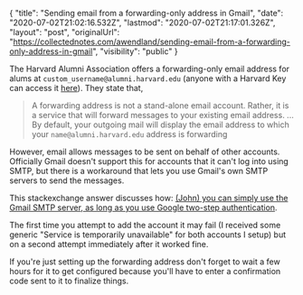 {
  "title": "Sending email from a forwarding-only address in Gmail",
  "date": "2020-07-02T21:02:16.532Z",
  "lastmod": "2020-07-02T21:17:01.326Z",
  "layout": "post",
  "originalUrl": "https://collectednotes.com/awendland/sending-email-from-a-forwarding-only-address-in-gmail",
  "visibility": "public"
}

The Harvard Alumni Association offers a forwarding-only email address for alums at `custom_username@alumni.harvard.edu` (anyone with a Harvard Key can access it [here](https://www.pin1.harvard.edu/cas/login?service=https%3A%2F%2Fcommunity.alumni.harvard.edu%2Flogin%2Fcas)). They state that,

> A forwarding address is not a stand-alone email account. Rather, it is a service that will forward messages to your existing email address. ... By default, your outgoing mail will display the email address to which your `name@alumni.harvard.edu` address is forwarding

However, email allows messages to be sent on behalf of other accounts. Officially Gmail doesn't support this for accounts that it can't log into using SMTP, but there is a workaround that lets you use Gmail's own SMTP servers to send the messages.

This stackexchange answer discusses how: [(John) you can simply use the Gmail SMTP server, as long as you use Google two-step authentication](https://web.archive.org/web/20190821190319/https://webapps.stackexchange.com/questions/66228/add-new-alias-to-gmail-without-smtp-forwarding-only-address/72975#72975).

The first time you attempt to add the account it may fail (I received some generic "Service is temporarily unavailable" for both accounts I setup) but on a second attempt immediately after it worked fine.

If you're just setting up the forwarding address don't forget to wait a few hours for it to get configured because you'll have to enter a confirmation code sent to it to finalize things.
